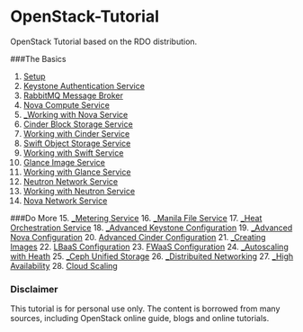 # OpenStack-Tutorial
OpenStack Tutorial based on the RDO distribution.

###The Basics
1. [Setup](https://github.com/kalise/OpenStack-Tutorial/blob/master/Content/preflight.md)
2. [Keystone Authentication Service](https://github.com/kalise/OpenStack-Tutorial/blob/master/Content/keystone.md)
3. [RabbitMQ Message Broker](https://github.com/kalise/OpenStack-Tutorial/blob/master/Content/rabbitmq.md)
4. [Nova Compute Service](https://github.com/kalise/OpenStack-Tutorial/blob/master/Content/nova.md)
5. [_Working with Nova Service](https://github.com/kalise/OpenStack-Tutorial/blob/master/Content/working-nova.md)
6. [Cinder Block Storage Service](https://github.com/kalise/OpenStack-Tutorial/blob/master/Content/cinder.md)
7. [Working with Cinder Service](https://github.com/kalise/OpenStack-Tutorial/blob/master/Content/working-cinder.md)
8. [Swift Object Storage Service](https://github.com/kalise/OpenStack-Tutorial/blob/master/Content/swift.md)
9. [Working with Swift Service](https://github.com/kalise/OpenStack-Tutorial/blob/master/Content/working-swift.md)
10. [Glance Image Service](https://github.com/kalise/OpenStack-Tutorial/blob/master/Content/glance.md)
11. [Working with Glance Service](https://github.com/kalise/OpenStack-Tutorial/blob/master/Content/working-glance.md)
12. [Neutron Network Service](https://github.com/kalise/OpenStack-Tutorial/blob/master/Content/neutron.md)
13. [Working with Neutron Service](https://github.com/kalise/OpenStack-Tutorial/blob/master/Content/working-neutron.md)
14. [Nova Network Service](https://github.com/kalise/OpenStack-Tutorial/blob/master/Content/novanetwork.md)

###Do More
15. [_Metering Service](https://github.com/kalise/OpenStack-Tutorial/blob/master/Content/ceilometer.md)
16. [_Manila File Service](https://github.com/kalise/OpenStack-Tutorial/blob/master/Content/manila.md)
17. [_Heat Orchestration Service](https://github.com/kalise/OpenStack-Tutorial/blob/master/Content/heat.md)
18. [_Advanced Keystone Configuration](https://github.com/kalise/OpenStack-Tutorial/blob/master/Content/directory-keystone.md)
19. [_Advanced Nova Configuration](https://github.com/kalise/OpenStack-Tutorial/blob/master/Content/advanced-nova.md)
20. [Advanced Cinder Configuration](https://github.com/kalise/OpenStack-Tutorial/blob/master/Content/multiple_cinder.md)
21. [_Creating Images](https://github.com/kalise/OpenStack-Tutorial/blob/master/Content/images.md)
22. [LBaaS Configuration](https://github.com/kalise/OpenStack-Tutorial/blob/master/Content/load-balancer.md)
23. [FWaaS Configuration](https://github.com/kalise/OpenStack-Tutorial/blob/master/Content/firewall.md)
24. [_Autoscaling with Heath](https://github.com/kalise/OpenStack-Tutorial/blob/master/Content/autoscaling-heat.md)
25. [_Ceph Unified Storage](https://github.com/kalise/OpenStack-Tutorial/blob/master/Content/ceph.md)
26. [_Distribuited Networking](https://github.com/kalise/OpenStack-Tutorial/blob/master/Content/distributed-neutron.md)
27. [_High Availability](https://github.com/kalise/OpenStack-Tutorial/blob/master/Content/ha.md)
28. [Cloud Scaling](https://github.com/kalise/OpenStack-Tutorial/blob/master/Content/scale.md)

### Disclaimer
This tutorial is for personal use only. The content is borrowed from many sources, including OpenStack online guide, blogs and online tutorials.
